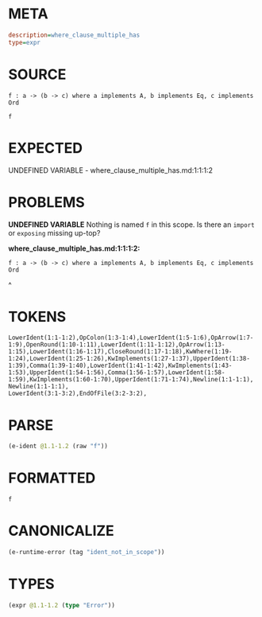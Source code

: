 # META
~~~ini
description=where_clause_multiple_has
type=expr
~~~
# SOURCE
~~~roc
f : a -> (b -> c) where a implements A, b implements Eq, c implements Ord

f
~~~
# EXPECTED
UNDEFINED VARIABLE - where_clause_multiple_has.md:1:1:1:2
# PROBLEMS
**UNDEFINED VARIABLE**
Nothing is named `f` in this scope.
Is there an `import` or `exposing` missing up-top?

**where_clause_multiple_has.md:1:1:1:2:**
```roc
f : a -> (b -> c) where a implements A, b implements Eq, c implements Ord
```
^


# TOKENS
~~~zig
LowerIdent(1:1-1:2),OpColon(1:3-1:4),LowerIdent(1:5-1:6),OpArrow(1:7-1:9),OpenRound(1:10-1:11),LowerIdent(1:11-1:12),OpArrow(1:13-1:15),LowerIdent(1:16-1:17),CloseRound(1:17-1:18),KwWhere(1:19-1:24),LowerIdent(1:25-1:26),KwImplements(1:27-1:37),UpperIdent(1:38-1:39),Comma(1:39-1:40),LowerIdent(1:41-1:42),KwImplements(1:43-1:53),UpperIdent(1:54-1:56),Comma(1:56-1:57),LowerIdent(1:58-1:59),KwImplements(1:60-1:70),UpperIdent(1:71-1:74),Newline(1:1-1:1),
Newline(1:1-1:1),
LowerIdent(3:1-3:2),EndOfFile(3:2-3:2),
~~~
# PARSE
~~~clojure
(e-ident @1.1-1.2 (raw "f"))
~~~
# FORMATTED
~~~roc
f
~~~
# CANONICALIZE
~~~clojure
(e-runtime-error (tag "ident_not_in_scope"))
~~~
# TYPES
~~~clojure
(expr @1.1-1.2 (type "Error"))
~~~
